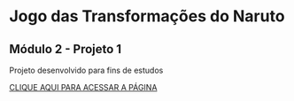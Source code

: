 <h1> Jogo das Transformações do Naruto </h1>

<h2> Módulo 2 - Projeto 1 </h2>

Projeto desenvolvido para fins de estudos

<a href="https://mateussuricato.github.io/projetoBlue-jogo_do_humor/"> CLIQUE AQUI PARA ACESSAR A PÁGINA </a>
